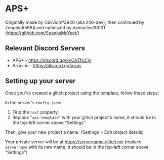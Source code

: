 # APS+ 
Originally made by Oblivion#3940 (aka z46-dev), then continued by Zenphia#5994 and optimized by damocles#0001 (https://github.com/SpanksMcYeet/)

## Relevant Discord Servers

- APS+ - https://discord.gg/kvCAZfUCjy
- Arras.io - https://discord.gg/arras

## Setting up your server

Once you've created a glitch project using the template, follow these steps:

In the server's `config.json`:
1. Find the `host` property.
2. Replace "`aps-template`" with your glitch project's name, it should be in the top-left corner above "Settings".

Then, give your new project a name. (Settings > Edit project details)

Your private server will be at <https://servername.glitch.me> (replace `servername` with its new name, it should be in the top-left corner above "Settings")
